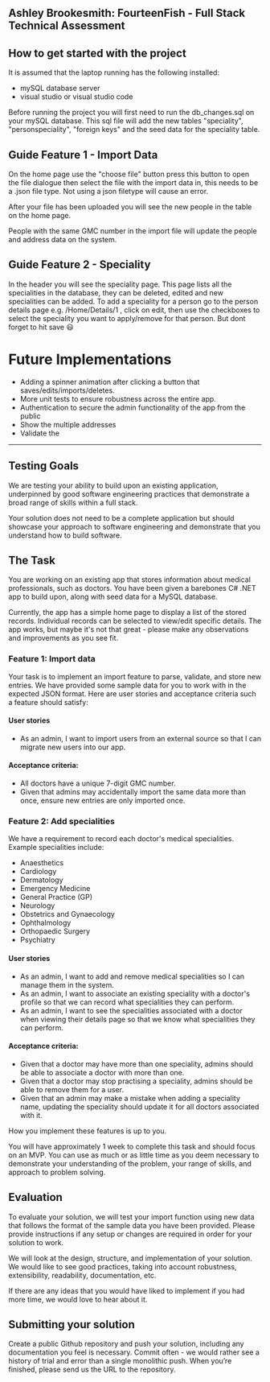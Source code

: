 ## Ashley Brookesmith: FourteenFish - Full Stack Technical Assessment

## How to get started with the project

It is assumed that the laptop running has the following installed:
- mySQL database server 
- visual studio or visual studio code

Before running the project you will first need to run the db_changes.sql on your mySQL database. This sql file will add the new tables "speciality", "personspeciality", "foreign keys" and the seed data for the speciality table.

## Guide Feature 1 - Import Data

On the home page use the "choose file" button press this button to open the file dialogue then select the file with the import data in, this needs to be a .json file type. Not using a json filetype will cause an error.

After your file has been uploaded you will see the new people in the table on the home page.

People with the same GMC number in the import file will update the people and address data on the system.

## Guide Feature 2 - Speciality

In the header you will see the speciality page. This page lists all the specialities in the database, they can be deleted, edited and new specialities can be added. To add a speciality for a person go to the person details page e.g. /Home/Details/1 , click on edit, then use the checkboxes to select the speciality you want to apply/remove for that person. But dont forget to hit save :smiley:


# Future Implementations
- Adding a spinner animation after clicking a button that saves/edits/imports/deletes.
- More unit tests to ensure robustness across the entire app.
- Authentication to secure the admin functionality of the app from the public
- Show the multiple addresses
- Validate the 

----

## Testing Goals

We are testing your ability to build upon an existing application, underpinned by good software engineering practices that demonstrate a broad range of skills within a full stack.

Your solution does not need to be a complete application but should showcase your approach to software engineering and demonstrate that you understand how to build software.

## The Task

You are working on an existing app that stores information about medical professionals, such as doctors. You have been given a barebones C# .NET app to build upon, along with seed data for a MySQL database.

Currently, the app has a simple home page to display a list of the stored records. Individual records can be selected to view/edit specific details. The app works, but maybe it's not that great - please make any observations and improvements as you see fit.

### Feature 1: Import data

Your task is to implement an import feature to parse, validate, and store new entries. We have provided some sample data for you to work with in the expected JSON format. Here are user stories and acceptance criteria such a feature should satisfy:

#### User stories

- As an admin, I want to import users from an external source so that I can migrate new users into our app.

#### Acceptance criteria:

- All doctors have a unique 7-digit GMC number.
- Given that admins may accidentally import the same data more than once, ensure new entries are only imported once.

### Feature 2: Add specialities

We have a requirement to record each doctor's medical specialities. Example specialities include:

- Anaesthetics
- Cardiology
- Dermatology
- Emergency Medicine
- General Practice (GP)
- Neurology
- Obstetrics and Gynaecology
- Ophthalmology
- Orthopaedic Surgery
- Psychiatry

#### User stories

- As an admin, I want to add and remove medical specialities so I can manage them in the system.
- As an admin, I want to associate an existing speciality with a doctor's profile so that we can record what specialities they can perform.
- As an admin, I want to see the specialities associated with a doctor when viewing their details page so that we know what specialities they can perform.

#### Acceptance criteria:

- Given that a doctor may have more than one speciality, admins should be able to associate a doctor with more than one.
- Given that a doctor may stop practising a speciality, admins should be able to remove them for a user.
- Given that an admin may make a mistake when adding a speciality name, updating the speciality should update it for all doctors associated with it.

How you implement these features is up to you.

You will have approximately 1 week to complete this task and should focus on an MVP. You can use as much or as little time as you deem necessary to demonstrate your understanding of the problem, your range of skills, and approach to problem solving.

## Evaluation

To evaluate your solution, we will test your import function using new data that follows the format of the sample data you have been provided. Please provide instructions if any setup or changes are required in order for your solution to work.

We will look at the design, structure, and implementation of your solution. We would like to see good practices, taking into account robustness, extensibility, readability, documentation, etc.

If there are any ideas that you would have liked to implement if you had more time, we would love to hear about it.

## Submitting your solution

Create a public Github repository and push your solution, including any documentation you feel is necessary. Commit often - we would rather see a history of trial and error than a single monolithic push. When you’re finished, please send us the URL to the repository.
